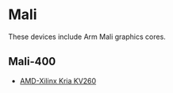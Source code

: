 # Mali

These devices include Arm Mali graphics cores.

## Mali-400
- [AMD-Xilinx Kria KV260](/boards/AMD-Xilinx/Kria-KV260.md)